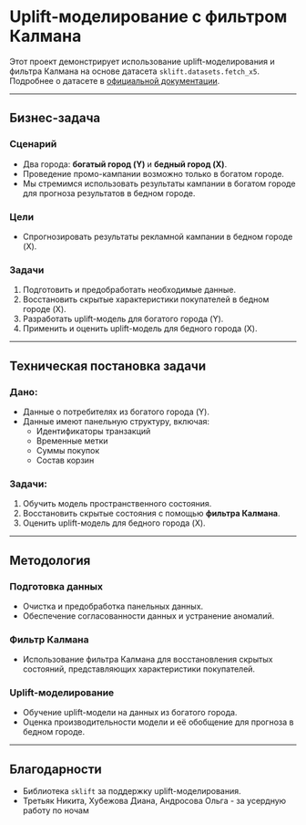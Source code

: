 # Uplift-моделирование с фильтром Калмана

Этот проект демонстрирует использование uplift-моделирования и фильтра Калмана на основе датасета `sklift.datasets.fetch_x5`. Подробнее о датасете в [официальной документации](https://www.uplift-modeling.com/en/latest/api/datasets/fetch_x5.html).

---

## Бизнес-задача

### Сценарий
- Два города: **богатый город (Y)** и **бедный город (X)**.
- Проведение промо-кампании возможно только в богатом городе.
- Мы стремимся использовать результаты кампании в богатом городе для прогноза результатов в бедном городе.

### Цели
- Спрогнозировать результаты рекламной кампании в бедном городе (X).

### Задачи
1. Подготовить и предобработать необходимые данные.
2. Восстановить скрытые характеристики покупателей в бедном городе (X).
3. Разработать uplift-модель для богатого города (Y).
4. Применить и оценить uplift-модель для бедного города (X).

---

## Техническая постановка задачи

### Дано:
- Данные о потребителях из богатого города (Y).
- Данные имеют панельную структуру, включая:
  - Идентификаторы транзакций
  - Временные метки
  - Суммы покупок
  - Состав корзин

### Задачи:
1. Обучить модель пространственного состояния.
2. Восстановить скрытые состояния с помощью **фильтра Калмана**.
3. Оценить uplift-модель для бедного города (X).

---

## Методология

### Подготовка данных
- Очистка и предобработка панельных данных.
- Обеспечение согласованности данных и устранение аномалий.

### Фильтр Калмана
- Использование фильтра Калмана для восстановления скрытых состояний, представляющих характеристики покупателей.

### Uplift-моделирование
- Обучение uplift-модели на данных из богатого города.
- Оценка производительности модели и её обобщение для прогноза в бедном городе.

---

## Благодарности
- Библиотека `sklift` за поддержку uplift-моделирования.
- Третьяк Никита, Хубежова Диана, Андросова Ольга - за усердную работу по ночам

